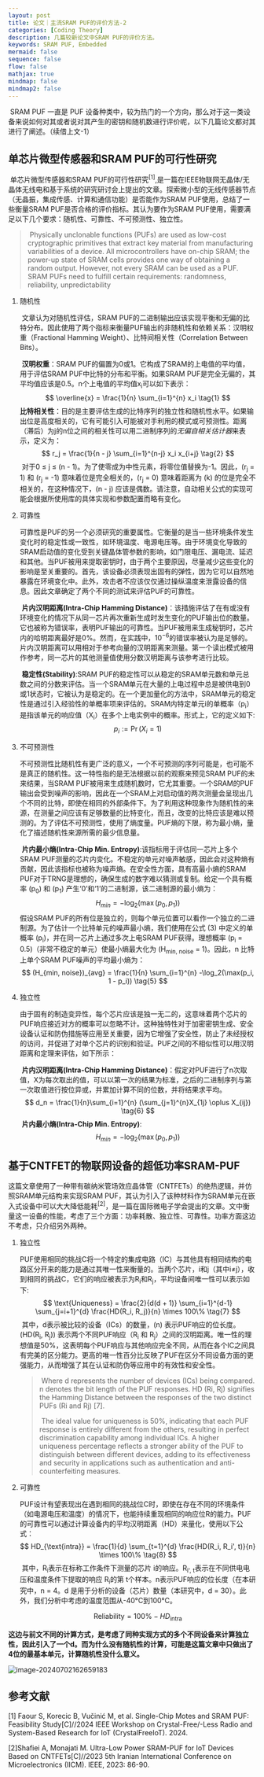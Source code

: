 ```yaml
---
layout: post
title: 论文｜主流SRAM PUF的评价方法-2
categories: [Coding Theory]
description: 几篇较新论文中SRAM PUF的评价方法。
keywords: SRAM PUF, Embedded
mermaid: false
sequence: false
flow: false
mathjax: true
mindmap: false
mindmap2: false
---
```


​	SRAM PUF 一直是 PUF 设备种类中，较为热门的一个方向，那么对于这一类设备来说如何对其或者说对其产生的密钥和随机数进行评价呢，以下几篇论文都对其进行了阐述。（续借上文-1）

## 单芯片微型传感器和SRAM PUF的可行性研究

​	单芯片微型传感器和SRAM PUF的可行性研究<sup>[1]</sup>,是一篇在IEEE物联网无晶体/无晶体无线电和基于系统的研究研讨会上提出的文章。探索微小型的无线传感器节点（无晶振，集成传感、计算和通信功能）是否能作为SRAM PUF使用，总结了一些衡量SRAM PUF是否合格的评价指标。其认为要作为SRAM PUF使用，需要满足以下几个要求：随机性、可靠性、不可预测性、独立性。

> ​	Physically unclonable functions (PUFs) are used as low-cost cryptographic primitives that extract key material from manufacturing variabilities of a device. All microcontrollers have on-chip SRAM; the power-up state of SRAM cells provides one way of obtaining a random output. However, not every SRAM can be used as a PUF. SRAM PUFs need to fulfill certain requirements: randomness, reliability, unpredictability

1. 随机性

   ​	文章认为对随机性评估，SRAM PUF的二进制输出应该实现平衡和无偏的比特分布。因此使用了两个指标来衡量PUF输出的非随机性和依赖关系：汉明权重（Fractional Hamming Weight）、比特间相关性（Correlation  Between  Bits）。

   ​	**汉明权重**：SRAM PUF的偏置为0或1。它构成了SRAM的上电值的平均值，用于评估SRAM PUF中比特的分布和平衡。如果SRAM PUF是完全无偏的，其平均值应该是0.5。n个上电值的平均值x<sub>i</sub>可以如下表示：
   $$
   \overline{x} = \frac{1}{n} \sum_{i=1}^{n} x_i \tag{1}
   $$
   ​	**比特相关性**：目的是主要评估生成的比特序列的独立性和随机性水平。如果输出位是高度相关的，它有可能引入可能被对手利用的模式或可预测性。距离（滞后）为j的n位之间的相关性可以用二进制序列的*无偏自相关估计器*来表示，定义为：
   $$
   r_j = \frac{1}{n - j} \sum_{i=1}^{n-j} x_i x_{i+j} \tag{2}
   $$
   ​	对于0 ≤ j ≤ (n - 1)。为了使零成为中性元素，将零位值替换为-1。因此，\(r<sub>j</sub> = 1\) 和 \(r<sub>j</sub> = -1\) 意味着位是完全相关的，\(r<sub>j</sub> = 0\) 意味着距离为 \(k\) 的位是完全不相关的，在这种情况下，\(n - j\) 应该是偶数。请注意，自动相关公式的实现可能会根据所使用库的具体实现和参数配置而略有变化。

2. 可靠性

   ​	可靠性是PUF的另一个必须研究的重要属性。它衡量的是当一些环境条件发生变化时的稳定性或一致性，如环境温度、电源电压等。由于环境变化导致的SRAM启动值的变化受到关键晶体管参数的影响，如门限电压、漏电流、延迟和其他。当PUF被用来提取密钥时，由于两个主要原因，尽量减少这些变化的影响是至关重要的。首先，该设备必须表现出固有的弹性，因为它可以自然地暴露在环境变化中。此外，攻击者不应该仅仅通过操纵温度来泄露设备的信息。因此文章确定了两个不同的测试来评估PUF的可靠性。

   ​	**片内汉明距离(Intra-Chip Hamming Distance)**：该措施评估了在有或没有环境变化的情况下从同一芯片再次重新生成时发生变化的PUF输出位的数量。它也被称为错误率，表明PUF输出的可靠性。当PUF被用来生成秘钥时，芯片内的哈明距离最好是0%。然而，在实践中，10<sup>−6</sup>的错误率被认为是足够的。片内汉明距离可以用相对于参考向量的汉明距离来测量。第一个读出模式被用作参考，同一芯片的其他测量值使用分数汉明距离与该参考进行比较。

   ​	**稳定性(Stability)**:SRAM PUF的稳定性可以从稳定的SRAM单元数和单元总数之间的分数来评估。当一个SRAM单元在大量的上电过程中总是被供电到0或1状态时，它被认为是稳定的。在一个更加量化的方法中，SRAM单元的稳定性是通过引入经验性的单概率项来评估的。SRAM内特定单元i的单概率（p<sub>i</sub>）是指该单元的响应值（X<sub>i</sub>）在多个上电实例中的概率。形式上，它的定义如下:
   $$
   p_i := \Pr(X_i = 1) \tag{3}
   $$

3. 不可预测性

   ​	不可预测性比随机性有更广泛的意义，一个不可预测的序列可能是，也可能不是真正的随机性。这一特性指的是无法根据以前的观察来预见SRAM PUF的未来结果，当SRAM PUF被用来生成随机数时，它尤其重要。一个SRAM的PUF输出会受到噪声的影响，因此在一个SRAM上对启动值的两次测量会呈现出几个不同的比特，即使在相同的外部条件下。为了利用这种现象作为随机性的来源，在测量之间应该有足够数量的比特变化，而且，改变的比特应该是难以预测的。为了评估不可预测性，使用了熵度量。PUF熵的下限，称为最小熵，量化了描述随机性来源所需的最少信息量。

   ​	**片内最小熵(Intra-Chip Min. Entropy)**:该指标用于评估同一芯片上多个SRAM PUF测量的芯片内变化。不稳定的单元对噪声敏感，因此会对这种熵有贡献，因此该指标也被称为噪声熵。在安全性方面，具有高最小熵的SRAM PUF对于TRNG是理想的，确保生成的数字难以猜测或复制。给定一个具有概率 \(p<sub>0</sub>\) 和 \(p<sub>1</sub>\) 产生‘0’和‘1’的二进制源，该二进制源的最小熵为：
   $$
   H_{min} = -\log_2(\max(p_0, p_1)) \tag{4}
   $$
   ​	假设SRAM PUF的所有位是独立的，则每个单元位置可以看作一个独立的二进制源。为了估计一个比特单元的噪声最小熵，我们使用在公式 (3) 中定义的单概率 \(p<sub>i</sub>\)，并在同一芯片上通过多次上电SRAM PUF获得。理想概率 \(p<sub>i</sub> = 0.5\)（非常不稳定的单元）使最小熵最大化为 \(H<sub>min, noise</sub> = 1\)。因此，n 比特上单个SRAM PUF噪声的平均最小熵为：
   $$
   (H_{min, noise})_{avg} = \frac{1}{n} \sum_{i=1}^{n} -\log_2(\max(p_i, 1 - p_i)) \tag{5}
   $$

4. 独立性

   ​	由于固有的制造变异性，每个芯片应该是独一无二的，这意味着两个芯片的PUF响应接近对方的概率可以忽略不计。这种独特性对于加密密钥生成、安全设备认证和防伪措施等应用至关重要，因为它增强了安全性，防止了未经授权的访问，并促进了对单个芯片的识别和验证。PUF之间的不相似性可以用汉明距离和定理来评估，如下所示：

   ​	**片内汉明距离(Intra-Chip Hamming Distance)**：假定对PUF进行了n次取值，X为每次取出的值，可以以第一次的结果为标准，之后的二进制序列与第一次取值进行按位异或，并累加计算不同的位数，并将结果求平均。
   $$
   d_n = \frac{1}{n}\sum_{i=1}^{n} (\sum_{j=1}^{n}X_{1j} \oplus X_{ij}) \tag{6}
   $$
   ​	**片内最小熵(Intra-Chip Min. Entropy)**:
   $$
   H_{min} = -\log_2(\max(p_0, p_1)) \tag{4}
   $$

## 基于CNTFET的物联网设备的超低功率SRAM-PUF

​	这篇文章使用了一种带有碳纳米管场效应晶体管（CNTFETs）的绝热逻辑，并仿照SRAM单元结构来实现SRAM PUF，其认为引入了该种材料作为SRAM单元在嵌入式设备中可以大大降低能耗<sup>[2]</sup>，是一篇在国际微电子学会提出的文章。文中衡量这一设备的性能，考虑了三个方面：功率耗散、独立性、可靠性。功率方面这边不考虑，只介绍另外两种。

1. 独立性

   ​	PUF使用相同的挑战C将一个特定的集成电路（IC）与其他具有相同结构的电路区分开来的能力是通过其唯一性来衡量的。当两个芯片，i和j（其中i≠j），收到相同的挑战C，它们的响应被表示为R<sub>i</sub>和R<sub>j</sub>，平均设备间唯一性可以表示如下:
   $$
   \text{Uniqueness} = \frac{2}{d(d + 1)} \sum_{i=1}^{d-1} \sum_{j=i+1}^{d} \frac{HD(R_i, R_j)}{n} \times 100\% \tag{7}
   $$
   ​	其中，d表示被比较的设备（ICs）的数量，\(n\) 表示PUF响应的位长度。\(HD(R<sub>i</sub>, R<sub>j</sub>)\) 表示两个不同PUF响应（R<sub>i</sub> 和 R<sub>j</sub>）之间的汉明距离。唯一性的理想值是50%，这表明每个PUF响应与其他响应完全不同，从而在各个IC之间具有完美的区分能力。更高的唯一性百分比反映了PUF在区分不同设备方面的更强能力，从而增强了其在认证和防伪等应用中的有效性和安全性。

   > ​	Where d represents the number of devices (ICs) being compared. n denotes the bit length of the PUF responses. HD (Ri, Rj) signifies the Hamming Distance between the responses of the two distinct PUFs (Ri and Rj) [7]. 
   >
   > ​	The ideal value for uniqueness is 50%, indicating that each PUF response is entirely different from the others, resulting in perfect discrimination capability among individual ICs. A higher uniqueness percentage reflects a stronger ability of the PUF to distinguish between different devices, adding to its effectiveness and security in applications such as authentication and anti-counterfeiting measures.

2. 可靠性

   ​	PUF设计有望表现出在遇到相同的挑战位C时，即使在存在不同的环境条件（如电源电压和温度）的情况下，也能持续重现相同的响应位R的能力。PUF的可靠性可以通过计算设备内的平均汉明距离（HD）来量化，使用以下公式：
   $$
   HD_{\text{intra}} = \frac{1}{d} \sum_{t=1}^{d} \frac{HD(R_i, R_i', t)}{n} \times 100\% \tag{8}
   $$
   ​	其中，R<sub>i</sub>表示在标称工作条件下测量的芯片 i的响应。R<sub>i', t</sub>表示在不同供电电压和温度条件下提取的响应 R<sub>i</sub>的第 t个样本。n表示PUF响应的位长度（在本研究中，n = 4。d 是用于分析的设备（芯片）数量（本研究中，d = 30）。此外，我们分析中考虑的温度范围从-40°C到100°C。

   $$
   \text{Reliability} = 100\% - HD_{\text{intra}} \tag{9}
   $$

​	**这边与前文不同的计算方式，是考虑了同种实现方式的多个不同设备来计算独立性，因此引入了一个d。而为什么没有随机性的计算，可能是这篇文章中只做出了4位的最基本单元，计算随机性没什么意义。**

![image-20240702162659183](/images/posts/2024-07-02-SRAM-PUF-Measurement.assets/image-20240702162659183.png)

## 参考文献

[1] Faour S, Korecic B, Vučinić M, et al. Single-Chip Motes and SRAM PUF: Feasibility Study[C]//2024 IEEE Workshop on Crystal-Free/-Less Radio and System-Based Research for IoT (CrystalFreeIoT). 2024.

[2]Shafiei A, Monajati M. Ultra-Low Power SRAM-PUF for IoT Devices Based on CNTFETs[C]//2023 5th Iranian International Conference on Microelectronics (IICM). IEEE, 2023: 86-90.
